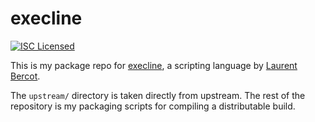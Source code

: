 execline
=========

[![ISC Licensed](https://img.shields.io/badge/license-ISC-green.svg)](https://tldrlegal.com/license/-isc-license)

This is my package repo for [execline](http://www.skarnet.org/software/execline/), a scripting language by [Laurent Bercot](http://skarnet.org/).

The `upstream/` directory is taken directly from upstream. The rest of the repository is my packaging scripts for compiling a distributable build.

